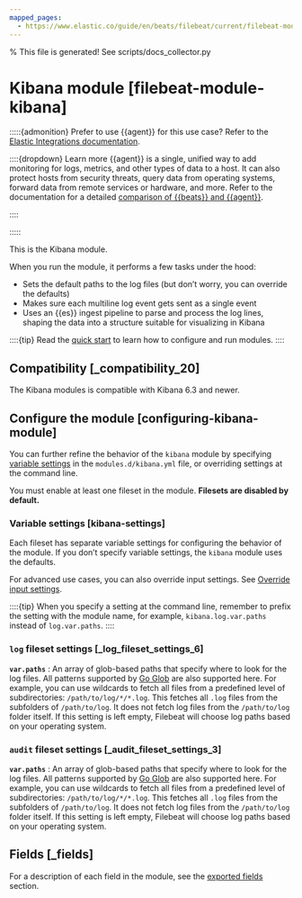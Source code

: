 ```yaml
---
mapped_pages:
  - https://www.elastic.co/guide/en/beats/filebeat/current/filebeat-module-kibana.html
---
```


% This file is generated! See scripts/docs_collector.py

# Kibana module [filebeat-module-kibana]

:::::{admonition} Prefer to use {{agent}} for this use case?
Refer to the [Elastic Integrations documentation](integration-docs://reference/kibana/index.md).

::::{dropdown} Learn more
{{agent}} is a single, unified way to add monitoring for logs, metrics, and other types of data to a host. It can also protect hosts from security threats, query data from operating systems, forward data from remote services or hardware, and more. Refer to the documentation for a detailed [comparison of {{beats}} and {{agent}}](docs-content://reference/fleet/index.md).

::::


:::::


This is the Kibana module.

When you run the module, it performs a few tasks under the hood:

* Sets the default paths to the log files (but don’t worry, you can override the defaults)
* Makes sure each multiline log event gets sent as a single event
* Uses an {{es}} ingest pipeline to parse and process the log lines, shaping the data into a structure suitable for visualizing in Kibana

::::{tip}
Read the [quick start](/reference/filebeat/filebeat-installation-configuration.md) to learn how to configure and run modules.
::::



## Compatibility [_compatibility_20]

The Kibana modules is compatible with Kibana 6.3 and newer.


## Configure the module [configuring-kibana-module]

You can further refine the behavior of the `kibana` module by specifying [variable settings](#kibana-settings) in the `modules.d/kibana.yml` file, or overriding settings at the command line.

You must enable at least one fileset in the module. **Filesets are disabled by default.**


### Variable settings [kibana-settings]

Each fileset has separate variable settings for configuring the behavior of the module. If you don’t specify variable settings, the `kibana` module uses the defaults.

For advanced use cases, you can also override input settings. See [Override input settings](/reference/filebeat/advanced-settings.md).

::::{tip}
When you specify a setting at the command line, remember to prefix the setting with the module name, for example, `kibana.log.var.paths` instead of `log.var.paths`.
::::



### `log` fileset settings [_log_fileset_settings_6]

**`var.paths`**
:   An array of glob-based paths that specify where to look for the log files. All patterns supported by [Go Glob](https://golang.org/pkg/path/filepath/#Glob) are also supported here. For example, you can use wildcards to fetch all files from a predefined level of subdirectories: `/path/to/log/*/*.log`. This fetches all `.log` files from the subfolders of `/path/to/log`. It does not fetch log files from the `/path/to/log` folder itself. If this setting is left empty, Filebeat will choose log paths based on your operating system.


### `audit` fileset settings [_audit_fileset_settings_3]

**`var.paths`**
:   An array of glob-based paths that specify where to look for the log files. All patterns supported by [Go Glob](https://golang.org/pkg/path/filepath/#Glob) are also supported here. For example, you can use wildcards to fetch all files from a predefined level of subdirectories: `/path/to/log/*/*.log`. This fetches all `.log` files from the subfolders of `/path/to/log`. It does not fetch log files from the `/path/to/log` folder itself. If this setting is left empty, Filebeat will choose log paths based on your operating system.

## Fields [_fields]

For a description of each field in the module, see the [exported fields](/reference/filebeat/exported-fields-kibana.md) section.
